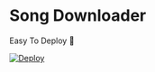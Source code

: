 # Song Downloader

Easy To Deploy 🤗

[![Deploy](https://www.herokucdn.com/deploy/button.svg)](https://heroku.com/deploy?template=https://github.com/viharasenindu/songdownloader.git)




